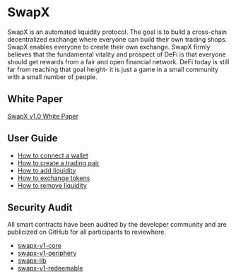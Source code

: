 # SwapX
SwapX is an automated liquidity protocol. The goal is to build a cross-chain decentralized exchange where everyone can build their own trading shops. SwapX enables everyone to create their own exchange.
SwapX firmly believes that the fundamental vitality and prospect of DeFi is that everyone should get rewards from a fair and open financial network. DeFi today is still far from reaching that goal height- it is just a game in a small community with a small number of people.



## White Paper

 [SwapX v1.0 White Paper](https://www.swapx.org/SwapxV1.0_Whitepaper.pdf)





## User Guide

- [How to connect a wallet](user-guide/connect-a-wallet.md)
- [How to create a trading pair](user-guide/create-a-trading-pair.md)
- [How to add liquidity](user-guide/add-liquidity.md)
- [How to exchange tokens](user-guide/exchange-tokens.md)
- [How to remove liquidity](user-guide/remove-liquidity.md)





## Security Audit

All smart contracts have been audited by the developer community and are publicized on GitHub for all participants to reviewhere.



- [swapx-v1-core](https://github.com/SwapX-Team/swapx-v1-core)
- [swapx-v1-periphery](https://github.com/SwapX-Team/swapx-v1-periphery)
- [swapx-lib](https://github.com/SwapX-Team/swapx-lib)
- [swapx-v1-redeemable](https://github.com/SwapX-Team/swapx-v1-redeemable)




